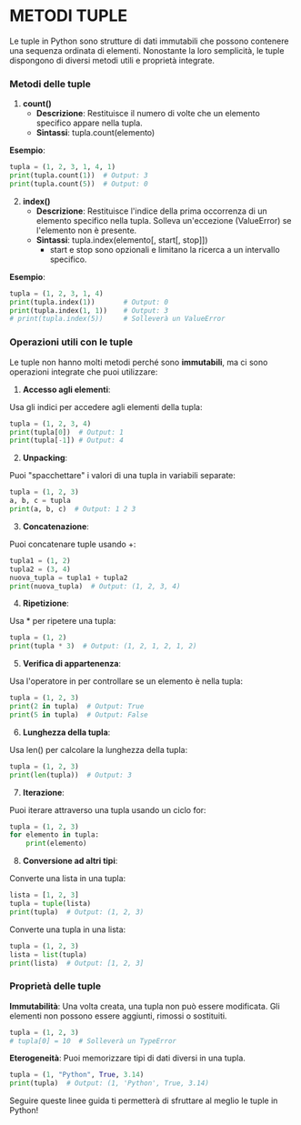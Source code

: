 # METODI TUPLE

Le tuple in Python sono strutture di dati immutabili che possono contenere una sequenza ordinata di elementi. Nonostante la loro semplicità, le tuple dispongono di diversi metodi utili e proprietà integrate.

### **Metodi delle tuple**

1. **count()**  
   * **Descrizione**: Restituisce il numero di volte che un elemento specifico appare nella tupla.  
   * **Sintassi**: tupla.count(elemento)

**Esempio**:  
```python
tupla = (1, 2, 3, 1, 4, 1)  
print(tupla.count(1))  # Output: 3  
print(tupla.count(5))  # Output: 0
```

2. **index()**  
   * **Descrizione**: Restituisce l'indice della prima occorrenza di un elemento specifico nella tupla. Solleva un'eccezione (ValueError) se l'elemento non è presente.  
   * **Sintassi**: tupla.index(elemento[, start[, stop]])  
     * start e stop sono opzionali e limitano la ricerca a un intervallo specifico.

**Esempio**:  
```python
tupla = (1, 2, 3, 1, 4)  
print(tupla.index(1))       # Output: 0  
print(tupla.index(1, 1))    # Output: 3  
# print(tupla.index(5))     # Solleverà un ValueError
```

### **Operazioni utili con le tuple**

Le tuple non hanno molti metodi perché sono **immutabili**, ma ci sono operazioni integrate che puoi utilizzare:

1. **Accesso agli elementi**:

Usa gli indici per accedere agli elementi della tupla:  
```python
tupla = (1, 2, 3, 4)  
print(tupla[0])  # Output: 1  
print(tupla[-1]) # Output: 4
```

2. **Unpacking**:

Puoi "spacchettare" i valori di una tupla in variabili separate:  
```python
tupla = (1, 2, 3)  
a, b, c = tupla  
print(a, b, c)  # Output: 1 2 3
```

3. **Concatenazione**:

Puoi concatenare tuple usando +:  
```python
tupla1 = (1, 2)  
tupla2 = (3, 4)  
nuova_tupla = tupla1 + tupla2  
print(nuova_tupla)  # Output: (1, 2, 3, 4)
```

4. **Ripetizione**:

Usa * per ripetere una tupla:  
```python
tupla = (1, 2)  
print(tupla * 3)  # Output: (1, 2, 1, 2, 1, 2)
```

5. **Verifica di appartenenza**:

Usa l'operatore in per controllare se un elemento è nella tupla:  
```python
tupla = (1, 2, 3)  
print(2 in tupla)  # Output: True  
print(5 in tupla)  # Output: False
```

6. **Lunghezza della tupla**:

Usa len() per calcolare la lunghezza della tupla:  
```python
tupla = (1, 2, 3)  
print(len(tupla))  # Output: 3
```

7. **Iterazione**:

Puoi iterare attraverso una tupla usando un ciclo for:  
```python
tupla = (1, 2, 3)  
for elemento in tupla:  
    print(elemento)
```

8. **Conversione ad altri tipi**:

Converte una lista in una tupla:  
```python
lista = [1, 2, 3]  
tupla = tuple(lista)  
print(tupla)  # Output: (1, 2, 3)
```

Converte una tupla in una lista:  
```python
tupla = (1, 2, 3)  
lista = list(tupla)  
print(lista)  # Output: [1, 2, 3]
```

### **Proprietà delle tuple**

**Immutabilità**: Una volta creata, una tupla non può essere modificata. Gli elementi non possono essere aggiunti, rimossi o sostituiti.  
```python
tupla = (1, 2, 3)  
# tupla[0] = 10  # Solleverà un TypeError
```

**Eterogeneità**: Puoi memorizzare tipi di dati diversi in una tupla.  
```python
tupla = (1, "Python", True, 3.14)  
print(tupla)  # Output: (1, 'Python', True, 3.14)
```

Seguire queste linee guida ti permetterà di sfruttare al meglio le tuple in Python\!